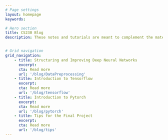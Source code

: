 ```yaml
---
# Page settings
layout: homepage
keywords:

# Hero section
title: CS230 Blog
description: These notes and tutorials are meant to complement the material of Stanford’s class CS230 (Deep Learning) taught by Prof. Andrew Ng and Prof. Kian Katanforoosh. For questions / typos / bugs, use Piazza. These posts and this github repository give an optional structure for your final projects. Feel free to reuse this code for your final project, although you are expected to accomplish a lot more. You can also submit a pull request directly to our github.


# Grid navigation
grid_navigation:
    - title: Structuring and Improving Deep Neural Networks
      excerpt: 
      cta: Read more
      url: '/blog/DataPreprocessing'
    - title: Introduction to Tensorflow
      excerpt: 
      cta: Read more
      url: '/blog/tensorflow'
    - title: Introduction to Pytorch
      excerpt: 
      cta: Read more
      url: '/blog/pytorch'
    - title: Tips for the Final Project
      excerpt: 
      cta: Read more
      url: '/blog/tips'
---
```

